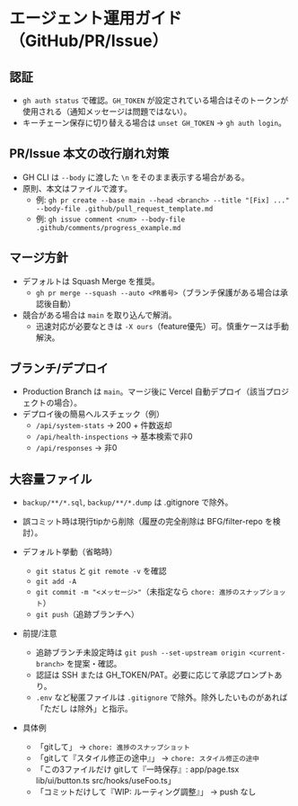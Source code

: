 # エージェント運用ガイド（GitHub/PR/Issue）

## 認証
- `gh auth status` で確認。`GH_TOKEN` が設定されている場合はそのトークンが使用される（通知メッセージは問題ではない）。
- キーチェーン保存に切り替える場合は `unset GH_TOKEN` → `gh auth login`。

## PR/Issue 本文の改行崩れ対策
- GH CLI は `--body` に渡した `\n` をそのまま表示する場合がある。
- 原則、本文はファイルで渡す。
  - 例: `gh pr create --base main --head <branch> --title "[Fix] ..." --body-file .github/pull_request_template.md`
  - 例: `gh issue comment <num> --body-file .github/comments/progress_example.md`

## マージ方針
- デフォルトは Squash Merge を推奨。
  - `gh pr merge --squash --auto <PR番号>`（ブランチ保護がある場合は承認後自動）
- 競合がある場合は `main` を取り込んで解消。
  - 迅速対応が必要なときは `-X ours`（feature優先）可。慎重ケースは手動解決。

## ブランチ/デプロイ
- Production Branch は `main`。マージ後に Vercel 自動デプロイ（該当プロジェクトの場合）。
- デプロイ後の簡易ヘルスチェック（例）
  - `/api/system-stats` → 200 + 件数返却
  - `/api/health-inspections` → 基本検索で非0
  - `/api/responses` → 非0

## 大容量ファイル
- `backup/**/*.sql`, `backup/**/*.dump` は .gitignore で除外。
- 誤コミット時は現行tipから削除（履歴の完全削除は BFG/filter-repo を検討）。


- デフォルト挙動（省略時）
  - `git status` と `git remote -v` を確認
  - `git add -A`
  - `git commit -m "<メッセージ>"`（未指定なら `chore: 進捗のスナップショット`）
  - `git push`（追跡ブランチへ）

- 前提/注意
  - 追跡ブランチ未設定時は `git push --set-upstream origin <current-branch>` を提案・確認。
  - 認証は SSH または GH_TOKEN/PAT。必要に応じて承認プロンプトあり。
  - `.env` など秘匿ファイルは `.gitignore` で除外。除外したいものがあれば「ただし <path> は除外」と指示。

- 具体例
  - 「gitして」 → `chore: 進捗のスナップショット`
  - 「gitして『スタイル修正の途中』」 → `chore: スタイル修正の途中`
  - 「この3ファイルだけ gitして『一時保存』: app/page.tsx lib/ui/button.ts src/hooks/useFoo.ts」
  - 「コミットだけして『WIP: ルーティング調整』」 → push なし
